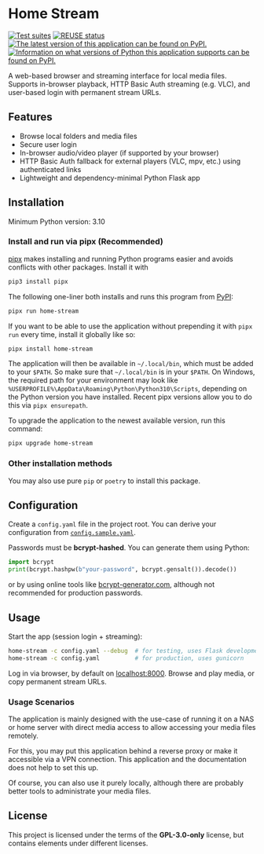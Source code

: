 <!--
SPDX-FileCopyrightText: 2025 Max Mehl <https://mehl.mx>

SPDX-License-Identifier: GPL-3.0-only
-->

# Home Stream

[![Test suites](https://github.com/mxmehl/home-stream/actions/workflows/test.yaml/badge.svg)](https://github.com/mxmehl/home-stream/actions/workflows/test.yaml)
[![REUSE status](https://api.reuse.software/badge/github.com/mxmehl/home-stream)](https://api.reuse.software/info/github.com/mxmehl/home-stream)
[![The latest version of this application can be found on PyPI.](https://img.shields.io/pypi/v/home-stream.svg)](https://pypi.org/project/home-stream/)
[![Information on what versions of Python this application supports can be found on PyPI.](https://img.shields.io/pypi/pyversions/home-stream.svg)](https://pypi.org/project/home-stream/)

A web-based browser and streaming interface for local media files. Supports in-browser playback, HTTP Basic Auth streaming (e.g. VLC), and user-based login with permanent stream URLs.

## Features

- Browse local folders and media files
- Secure user login
- In-browser audio/video player (if supported by your browser)
- HTTP Basic Auth fallback for external players (VLC, mpv, etc.) using authenticated links
- Lightweight and dependency-minimal Python Flask app

## Installation

Minimum Python version: 3.10

### Install and run via pipx (Recommended)

[pipx](hhttps://pipx.pypa.io/) makes installing and running Python programs easier and avoids conflicts with other packages. Install it with

```sh
pip3 install pipx
```

The following one-liner both installs and runs this program from [PyPI](https://pypi.org/project/home-stream/):

```sh
pipx run home-stream
```

If you want to be able to use the application without prepending it with `pipx run` every time, install it globally like so:

```sh
pipx install home-stream
```

The application will then be available in `~/.local/bin`, which must be added to your `$PATH`. So make sure that `~/.local/bin` is in your `$PATH`. On Windows, the required path for your environment may look like `%USERPROFILE%\AppData\Roaming\Python\Python310\Scripts`, depending on the Python version you have installed. Recent pipx versions allow you to do this via `pipx ensurepath`.

To upgrade the application to the newest available version, run this command:

```sh
pipx upgrade home-stream
```

### Other installation methods

You may also use pure `pip` or `poetry` to install this package.

## Configuration

Create a `config.yaml` file in the project root. You can derive your configuration from [`config.sample.yaml`](./config.sample.yaml).

Passwords must be **bcrypt-hashed**. You can generate them using Python:

```python
import bcrypt
print(bcrypt.hashpw(b"your-password", bcrypt.gensalt()).decode())
```

or by using online tools like [bcrypt-generator.com](https://bcrypt-generator.com/), although not recommended for production passwords.

## Usage

Start the app (session login + streaming):

```bash
home-stream -c config.yaml --debug  # for testing, uses Flask development server
home-stream -c config.yaml          # for production, uses gunicorn
```

Log in via browser, by default on [localhost:8000](http://localhost:8000). Browse and play media, or copy permanent stream URLs.

### Usage Scenarios

The application is mainly designed with the use-case of running it on a NAS or home server with direct media access to allow accessing your media files remotely.

For this, you may put this application behind a reverse proxy or make it accessible via a VPN connection. This application and the documentation does not help to set this up.

Of course, you can also use it purely locally, although there are probably better tools to administrate your media files.

## License

This project is licensed under the terms of the **GPL-3.0-only** license, but contains elements under different licenses.
